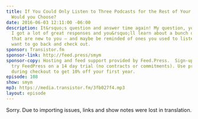 ```yaml
---
title: If You Could Only Listen to Three Podcasts for the Rest of Your Life, Which
  Would you Choose?
date: 2016-06-03 12:11:00 -06:00
description: It&rsquo;s question and answer time again! My question, your answers.
  I got a lot of great responses and you&rsquo;ll learn about a bunch of podcasts
  that are new to you — and maybe be reminded of ones you used to listen to that you&rsquo;ll
  want to go back and check out.
sponsor: Transistor.fm
sponsor-link: http://feed.press/smym
sponsor-copy: Hosting and feed support provided by Feed.Press.  Sign-up today and
  try FeedPress on a 14 day trial (no contracts or commitments). Use promo code "smym"
  during checkout to get 10% off your first year.
episode: 108
show: smym
mp3: https://media.transistor.fm/3fb027f4.mp3
layout: episode
---
```


Sorry. Due to importing issues, links and show notes were lost in translation.
